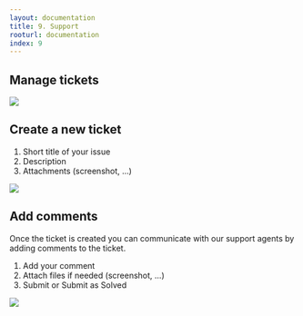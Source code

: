 ```yaml
---
layout: documentation
title: 9. Support
rooturl: documentation
index: 9
---
```


## Manage tickets

![]({{site.url}}/images/documentation/support-admin-tickets.png)

## Create a new ticket

1. Short title of your issue
2. Description
3. Attachments (screenshot, ...)

![]({{site.url}}/images/documentation/support-admin-ticket.png)

## Add comments

Once the ticket is created you can communicate with our support agents by adding comments to the ticket.

1. Add your comment
2. Attach files if needed (screenshot, ...)
3. Submit or Submit as Solved

![]({{site.url}}/images/documentation/support-admin-ticket-comment.png)